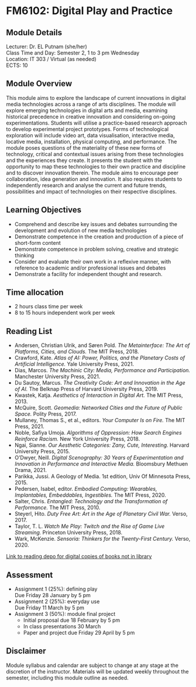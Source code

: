 # FM6102: Digital Play and Practice

## Module Details

Lecturer: Dr. EL Putnam (she/her)  
Class Time and Day: Semester 2, 1 to 3 pm Wednesday  
Location: IT 303 / Virtual (as needed)  
ECTS: 10

## Module Overview

This module aims to explore the landscape of current innovations in digital media technologies across a range of arts disciplines. The module will explore emerging technologies in digital arts and media, examining historical precedence in creative innovation and considering on-going experimentations. Students will utilise a practice-based research approach to develop experimental project prototypes. Forms of technological exploration will include video art, data visualisation, interactive media, locative media, installation, physical computing, and performance. The module poses questions of the materiality of these new forms of technology, critical and contextual issues arising from these technologies and the experiences they create. It presents the student with the opportunity to map these technologies to their own practice and discipline and to discover innovation therein. The module aims to encourage peer collaboration, idea generation and innovation. It also requires students to independently research and analyse the current and future trends, possibilities and impact of technologies on their respective disciplines.

## Learning Objectives

- Comprehend and describe key issues and debates surrounding the development and evolution of new media technologies
- Demonstrate competence in the creation and production of a piece of short-form content
- Demonstrate competence in problem solving, creative and strategic thinking
- Consider and evaluate their own work in a reflexive manner, with reference to academic and/or professional issues and debates
- Demonstrate a facility for independent thought and research.

## Time allocation

- 2 hours class time per week
- 8 to 15 hours independent work per week

## Reading List

- Andersen, Christian Ulrik, and Søren Pold. *The Metainterface: The Art of Platforms, Cities, and Clouds.* The MIT Press, 2018.
- Crawford, Kate. *Atlas of AI: Power, Politics, and the Planetary Costs of Artificial Intelligence.* Yale University Press, 2021.
- Dias, Marcos. *The Machinic City: Media, Performance and Participation.* Manchester University Press, 2021.
- Du Sautoy, Marcus. *The Creativity Code: Art and Innovation in the Age of AI.* The Belknap Press of Harvard University Press, 2019.
- Kwastek, Katja. *Aesthetics of Interaction in Digital Art.* The MIT Press, 2013.
- McQuire, Scott. *Geomedia: Networked Cities and the Future of Public Space.* Polity Press, 2017.
- Mullaney, Thomas S., et al., editors. *Your Computer Is on Fire.* The MIT Press, 2021.
- Noble, Safiya Umoja. *Algorithms of Oppression: How Search Engines Reinforce Racism.* New York University Press, 2018.
- Ngai, Sianne. *Our Aesthetic Categories: Zany, Cute, Interesting.* Harvard University Press, 2015.
- O’Dwyer, Neill. *Digital Scenography: 30 Years of Experimentation and Innovation in Performance and Interactive Media.* Bloomsbury Methuen Drama, 2021.
- Parikka, Jussi. A Geology of Media. 1st edition, Univ Of Minnesota Press, 2015.
- Pedersen, Isabel, editor. *Embodied Computing: Wearables, Implantables, Embeddables, Ingestibles.* The MIT Press, 2020.
- Salter, Chris. *Entangled: Technology and the Transformation of Performance.* The MIT Press, 2010.
- Steyerl, Hito. *Duty Free Art: Art in the Age of Planetary Civil War.* Verso, 2017.
- Taylor, T. L. *Watch Me Play: Twitch and the Rise of Game Live Streaming.* Princeton University Press, 2018.
- Wark, McKenzie. *Sensoria: Thinkers for the Twenty-First Century.* Verso, 2020.

[Link to reading depo for digital copies of books not in library](https://nuigalwayie-my.sharepoint.com/:f:/r/personal/0123213s_nuigalway_ie/Documents/FM6102-Reading-Depo?csf=1&web=1&e=BdUdbp)

## Assessment

- Assignment 1 (25%): defining play  
Due Friday 28 January by 5 pm
- Assignment 2 (25%): everyday use  
Due Friday 11 March by 5 pm  
- Assignment 3 (50%): module final project  
    - Initial proposal due 18 February by 5 pm
    - In class presentations 30 March
    - Paper and project due Friday 29 April by 5 pm

## Disclaimer

Module syllabus and calendar are subject to change at any stage at the discretion of the instructor. Materials will be updated weekly throughout the semester, including this module outline as needed.

